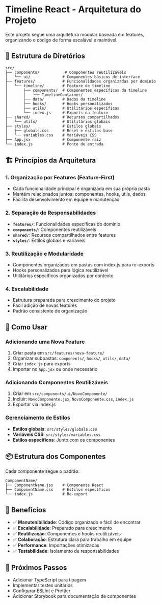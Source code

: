 # Timeline React - Arquitetura do Projeto

Este projeto segue uma arquitetura modular baseada em features, organizando o código de forma escalável e maintível.

## 📁 Estrutura de Diretórios

```
src/
├── components/           # Componentes reutilizáveis
│   └── ui/              # Componentes básicos de interface
├── features/            # Funcionalidades organizadas por domínio
│   └── timeline/        # Feature de timeline
│       ├── components/  # Componentes específicos da timeline
│       │   └── TimelineContainer/
│       ├── data/        # Dados da timeline
│       ├── hooks/       # Hooks personalizados
│       ├── utils/       # Utilitários específicos
│       └── index.js     # Exports da feature
├── shared/              # Recursos compartilhados
│   └── utils/           # Utilitários globais
├── styles/              # Estilos globais
│   ├── globals.css      # Reset e estilos base
│   └── variables.css    # Variáveis CSS
├── App.jsx              # Componente raiz
└── index.js             # Ponto de entrada
```

## 🏗️ Princípios da Arquitetura

### 1. **Organização por Features (Feature-First)**
- Cada funcionalidade principal é organizada em sua própria pasta
- Mantém relacionados juntos: componentes, hooks, utils, dados
- Facilita desenvolvimento em equipe e manutenção

### 2. **Separação de Responsabilidades**
- **`features/`**: Funcionalidades específicas do domínio
- **`components/`**: Componentes reutilizáveis
- **`shared/`**: Recursos compartilhados entre features
- **`styles/`**: Estilos globais e variáveis

### 3. **Reutilização e Modularidade**
- Componentes organizados em pastas com index.js para re-exports
- Hooks personalizados para lógica reutilizável
- Utilitários específicos organizados por contexto

### 4. **Escalabilidade**
- Estrutura preparada para crescimento do projeto
- Fácil adição de novas features
- Padrão consistente de organização

## 🔧 Como Usar

### Adicionando uma Nova Feature

1. Criar pasta em `src/features/nova-feature/`
2. Organizar subpastas: `components/`, `hooks/`, `utils/`, `data/`
3. Criar `index.js` para exports
4. Importar no `App.jsx` ou onde necessário

### Adicionando Componentes Reutilizáveis

1. Criar em `src/components/ui/NovoComponente/`
2. Incluir: `NovoComponente.jsx`, `NovoComponente.css`, `index.js`
3. Exportar via index.js

### Gerenciamento de Estilos

- **Estilos globais**: `src/styles/globals.css`
- **Variáveis CSS**: `src/styles/variables.css`
- **Estilos específicos**: Junto com os componentes

## 📦 Estrutura dos Componentes

Cada componente segue o padrão:
```
ComponentName/
├── ComponentName.jsx    # Componente React
├── ComponentName.css    # Estilos específicos
└── index.js             # Re-export
```

## 🎯 Benefícios

- ✅ **Manutenibilidade**: Código organizado e fácil de encontrar
- ✅ **Escalabilidade**: Preparado para crescimento
- ✅ **Reutilização**: Componentes e hooks reutilizáveis
- ✅ **Colaboração**: Estrutura clara para trabalho em equipe
- ✅ **Performance**: Importações otimizadas
- ✅ **Testabilidade**: Isolamento de responsabilidades

## 🚀 Próximos Passos

- Adicionar TypeScript para tipagem
- Implementar testes unitários
- Configurar ESLint e Prettier
- Adicionar Storybook para documentação de componentes
